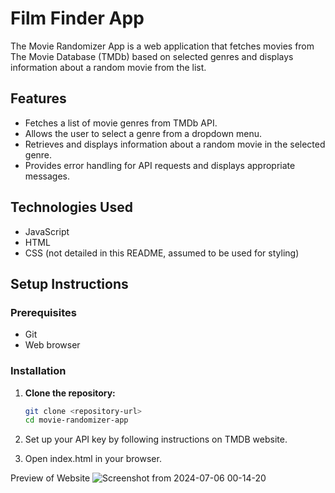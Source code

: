 # Film Finder App

The Movie Randomizer App is a web application that fetches movies from The Movie Database (TMDb) based on selected genres and displays information about a random movie from the list.

## Features

- Fetches a list of movie genres from TMDb API.
- Allows the user to select a genre from a dropdown menu.
- Retrieves and displays information about a random movie in the selected genre.
- Provides error handling for API requests and displays appropriate messages.

## Technologies Used

- JavaScript
- HTML
- CSS (not detailed in this README, assumed to be used for styling)

## Setup Instructions

### Prerequisites

- Git
- Web browser

### Installation

1. **Clone the repository:**

   ```bash
   git clone <repository-url>
   cd movie-randomizer-app

2. Set up your API key by following instructions on TMDB website.
3. Open index.html in your browser.

Preview of Website
![Screenshot from 2024-07-06 00-14-20](https://github.com/maylin155/film-finder/assets/108334816/a9308a83-b8aa-4c66-b1bc-82121e92bb6b)


